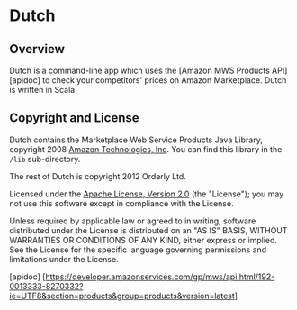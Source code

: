 # Dutch

## Overview

Dutch is a command-line app which uses the [Amazon MWS Products API] [apidoc] to check your competitors' prices on Amazon Marketplace. Dutch is written in Scala.

## Copyright and License

Dutch contains the Marketplace Web Service Products Java Library, copyright
2008 [Amazon Technologies, Inc](http://www.amazon.com/). You can find this
library in the `/lib` sub-directory.

The rest of Dutch is copyright 2012 Orderly Ltd. 

Licensed under the [Apache License, Version 2.0](http://www.apache.org/licenses/LICENSE-2.0) (the "License");
you may not use this software except in compliance with the License.

Unless required by applicable law or agreed to in writing, software
distributed under the License is distributed on an "AS IS" BASIS,
WITHOUT WARRANTIES OR CONDITIONS OF ANY KIND, either express or implied.
See the License for the specific language governing permissions and
limitations under the License.

[apidoc] [https://developer.amazonservices.com/gp/mws/api.html/192-0013333-8270332?ie=UTF8&section=products&group=products&version=latest]
